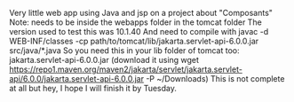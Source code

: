 Very little web app using Java and jsp on a project about "Composants"
Note: needs to be inside the webapps folder in the tomcat folder 
The version used to test this was 10.1.40
And need to compile with javac -d WEB-INF/classes -cp path/to/tomcat/lib/jakarta.servlet-api-6.0.0.jar src/java/*.java
So you need this in your lib folder of tomcat too: jakarta.servlet-api-6.0.0.jar (download it using wget https://repo1.maven.org/maven2/jakarta/servlet/jakarta.servlet-api/6.0.0/jakarta.servlet-api-6.0.0.jar -P ~/Downloads)
This is not complete at all but hey, I hope I will finish it by Tuesday.
